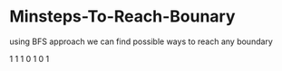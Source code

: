 # Minsteps-To-Reach-Bounary
using BFS approach we can find possible ways to reach any boundary 

1 1 1 0 1
0 1
